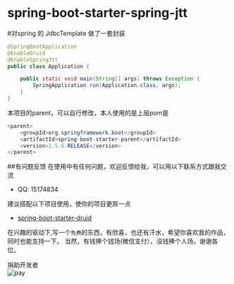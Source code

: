 

# spring-boot-starter-spring-jtt
#对spring 的 JdbcTemplate 做了一套封装


```java
@SpringBootApplication
@EnableDruid
@EnableSpringJtt
public class Application {

	public static void main(String[] args) throws Exception {
		SpringApplication.run(Application.class, args);
	}
}

```



本项目的parent，可以自行修改，本人使用的是上层pom是
```java
<parent>
	<groupId>org.springframework.boot</groupId>
	<artifactId>spring-boot-starter-parent</artifactId>
	<version>1.5.6.RELEASE</version>
</parent>
```


##有问题反馈
在使用中有任何问题，欢迎反馈给我，可以用以下联系方式跟我交流
* QQ: 15174834



建议搭配以下项目使用，使你的项目更屌一点

* [spring-boot-starter-druid](https://github.com/15174834/spring-boot-starter-druid) 



在兴趣的驱动下,写一个`免费`的东西，有欣喜，也还有汗水，希望你喜欢我的作品，同时也能支持一下。
当然，有钱捧个钱场(微信支付），没钱捧个人场，谢谢各位。

捐助开发者<br>
![pay](http://cdn.51szzc.com/custom/pay2luheng.png?v1)